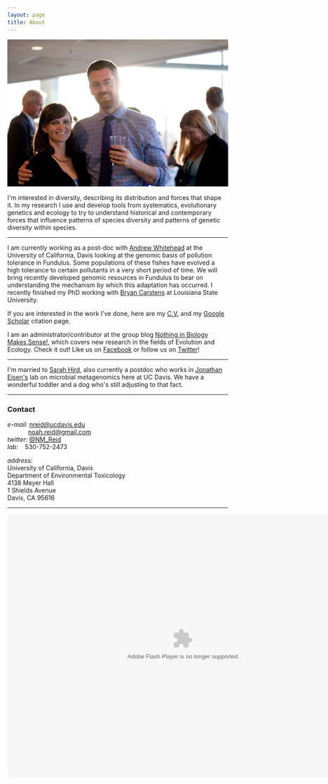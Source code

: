 ```yaml
---
layout: page
title: About
---
```

![Me and Sarah](/assets/meandsarah.jpg)

I'm interested in diversity, describing its distribution and forces that shape it. In my research I use and develop tools from systematics, evolutionary genetics and ecology to try to understand historical and contemporary forces that influence patterns of species diversity and patterns of genetic diversity within species.  

-----

I am currently working as a post-doc with [Andrew Whitehead](https://whiteheadresearch.wordpress.com/) at the University of California, Davis looking at the genomic basis of pollution tolerance in Fundulus. Some populations of these fishes have evolved a high tolerance to certain pollutants in a very short period of time. We will bring recently developed genomic resources in Fundulus to bear on understanding the mechanism by which this adaptation has occurred. I recently finished my PhD working with [Bryan Carstens](http://carstenslab.org.ohio-state.edu/) at Louisiana State University. 

If you are interested in the work I've done, here are my [C.V.](/assets/NoahReid_CV_Full_Feb2015_final.pdf) and my [Google Scholar](http://scholar.google.com/citations?user=IbPpB9sAAAAJ&hl=en) citation page. 

I am an administrator/contributor at the group blog [Nothing in Biology Makes Sense!](http://nothinginbiology.org/), which covers new research in the fields of Evolution and Ecology. Check it out! Like us on [Facebook](http://www.facebook.com/NothingInBiology) or follow us on [Twitter](http://twitter.com/NothingInBio)! 

-----

I'm married to [Sarah Hird](https://sites.google.com/site/sarahhird/), also currently a postdoc who works in [Jonathan Eisen's](https://phylogenomics.wordpress.com/) lab on microbial metagenomics here at UC Davis. We have a wonderful toddler and a dog who's still adjusting to that fact. 

-----

### Contact
_e-mail:_&nbsp;nreid@ucdavis.edu  
&nbsp;&nbsp;&nbsp;&nbsp;&nbsp;&nbsp;&nbsp;&nbsp;&nbsp;&nbsp;&nbsp;&nbsp;noah.reid@gmail.com  
_twitter:_ [@NM_Reid](https://twitter.com/NM_Reid)  
_lab:_&nbsp;&nbsp;&nbsp;&nbsp;530-752-2473  

_address:_  
University of California, Davis  
Department of Environmental Toxicology  
4138 Meyer Hall  
1 Shields Avenue  
Davis, CA 95616  

-----

<object width="800" height="600"> <param name="flashvars" value="offsite=true&lang=en-us&page_show_url=%2Fphotos%2Fmattoon%2Fshow%2F&page_show_back_url=%2Fphotos%2Fmattoon%2F&user_id=19943886@N00&jump_to="></param> <param name="movie" value="https://www.flickr.com/apps/slideshow/show.swf?v=1811922554"></param> <param name="allowFullScreen" value="true"></param><embed type="application/x-shockwave-flash" src="https://www.flickr.com/apps/slideshow/show.swf?v=1811922554" allowFullScreen="true" flashvars="offsite=true&lang=en-us&page_show_url=%2Fphotos%2Fmattoon%2Fshow%2F&page_show_back_url=%2Fphotos%2Fmattoon%2F&user_id=19943886@N00&jump_to=" width="800" height="600"></embed></object>

